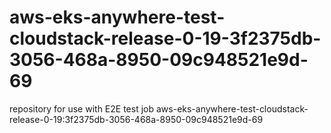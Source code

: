 # aws-eks-anywhere-test-cloudstack-release-0-19-3f2375db-3056-468a-8950-09c948521e9d-69
repository for use with E2E test job aws-eks-anywhere-test-cloudstack-release-0-19:3f2375db-3056-468a-8950-09c948521e9d-69
